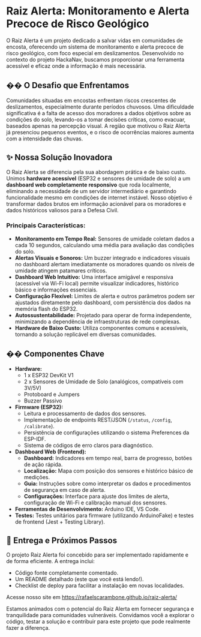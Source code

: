 #  Raiz Alerta: Monitoramento e Alerta Precoce de Risco Geológico

O Raiz Alerta é um projeto dedicado a salvar vidas em comunidades de encosta, oferecendo um sistema de monitoramento e alerta precoce de risco geológico, com foco especial em deslizamentos. Desenvolvido no contexto do projeto HackaNav, buscamos proporcionar uma ferramenta acessível e eficaz onde a informação é mais necessária.

## �� O Desafio que Enfrentamos

Comunidades situadas em encostas enfrentam riscos crescentes de deslizamentos, especialmente durante períodos chuvosos. Uma dificuldade significativa é a falta de acesso dos moradores a dados objetivos sobre as condições do solo, levando-os a tomar decisões críticas, como evacuar, baseados apenas na percepção visual. A região que motivou o Raiz Alerta já presenciou pequenos eventos, e o risco de ocorrências maiores aumenta com a intensidade das chuvas.

## ✨ Nossa Solução Inovadora

O Raiz Alerta se diferencia pela sua abordagem prática e de baixo custo. Unimos **hardware acessível** (ESP32 e sensores de umidade de solo) a um **dashboard web completamente responsivo** que roda localmente, eliminando a necessidade de um servidor intermediário e garantindo funcionalidade mesmo em condições de internet instável. Nosso objetivo é transformar dados brutos em informação acionável para os moradores e dados históricos valiosos para a Defesa Civil.

### Principais Características:

*   **Monitoramento em Tempo Real:** Sensores de umidade coletam dados a cada 10 segundos, calculando uma média para avaliação das condições do solo.
*   **Alertas Visuais e Sonoros:** Um buzzer integrado e indicadores visuais no dashboard alertam imediatamente os moradores quando os níveis de umidade atingem patamares críticos.
*   **Dashboard Web Intuitivo:** Uma interface amigável e responsiva (acessível via Wi-Fi local) permite visualizar indicadores, histórico básico e informações essenciais.
*   **Configuração Flexível:** Limites de alerta e outros parâmetros podem ser ajustados diretamente pelo dashboard, com persistência dos dados na memória flash do ESP32.
*   **Autossustentabilidade:** Projetado para operar de forma independente, minimizando a dependência de infraestruturas de rede complexas.
*   **Hardware de Baixo Custo:** Utiliza componentes comuns e acessíveis, tornando a solução replicável em diversas comunidades.

## ��️ Componentes Chave

*   **Hardware:**
    *   1 x ESP32 DevKit V1
    *   2 x Sensores de Umidade de Solo (analógicos, compatíveis com 3V/5V)
    *   Protoboard e Jumpers
    *   Buzzer Passivo
*   **Firmware (ESP32):**
    *   Leitura e processamento de dados dos sensores.
    *   Implementação de endpoints REST/JSON (`/status`, `/config`, `/calibrate`).
    *   Persistência de configurações utilizando o sistema Preferences da ESP-IDF.
    *   Sistema de códigos de erro claros para diagnóstico.
*   **Dashboard Web (Frontend):**
    *   **Dashboard:** Indicadores em tempo real, barra de progresso, botões de ação rápida.
    *   **Localização:** Mapa com posição dos sensores e histórico básico de medições.
    *   **Guia:** Instruções sobre como interpretar os dados e procedimentos de segurança em caso de alerta.
    *   **Configurações:** Interface para ajuste dos limites de alerta, configuração de Wi-Fi e calibração manual dos sensores.
*   **Ferramentas de Desenvolvimento:** Arduino IDE, VS Code.
*   **Testes:** Testes unitários para firmware (utilizando ArduinoFake) e testes de frontend (Jest + Testing Library).

## 🚀 Entrega e Próximos Passos

O projeto Raiz Alerta foi concebido para ser implementado rapidamente e de forma eficiente. A entrega inclui:

*   Código fonte completamente comentado.
*   Um README detalhado (este que você está lendo!).
*   Checklist de deploy para facilitar a instalação em novas localidades.

Acesse nosso site em https://rafaelscarambone.github.io/raiz-alerta/

Estamos animados com o potencial do Raiz Alerta em fornecer segurança e tranquilidade para comunidades vulneráveis. Convidamos você a explorar o código, testar a solução e contribuir para este projeto que pode realmente fazer a diferença.